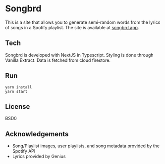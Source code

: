 # Songbrd
This is a site that allows you to generate semi-random words from the lyrics of songs in a Spotify playlist.
The site is available at [songbrd.app](https://songbrd.app/).

## Tech
Songbrd is developed with NextJS in Typescript. Styling is done through Vanilla Extract. Data is fetched from cloud firestore.

## Run
```shell
yarn install
yarn start
```

## License
BSD0

## Acknowledgements
- Song/Playlist images, user playlists, and song metadata provided by the Spotify API
- Lyrics provided by Genius
